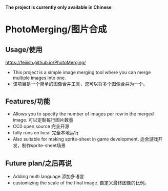 
#### The project is currently only available in Chinese




# PhotoMerging/图片合成
## Usage/使用
https://feiiish.github.io/PhotoMerging/
- This project is a simple image merging tool where you can merge multiple images into one.
- 该项目是一个简单的图像合并工具，您可以将多个图像合并为一个。

## Features/功能

- Allows you to specify the number of images per row in the merged image. 可以定制每行图片数量
- CC0 open source 完全开源
- fully runs on local 完全本地运行
- Also suitable for making sprite-sheet in game development. 适合游戏开发，制作sprite-sheet场景


## Future plan/之后再说
- Adding multi language 添加多语言
- customizing the scale of the final image. 自定义最终图像的比例。

